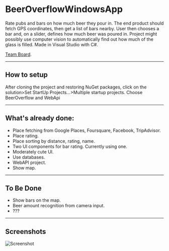 # BeerOverflowWindowsApp

Rate pubs and bars on how much beer they pour in. 
The end product should fetch GPS coordinates, then get a list of bars nearby. User then chooses a bar and, on a slider, defines how much beer was poured in. Project might possibly use computer vision to automatically find out how much of the glass is filled.
Made in Visual Studio with C#.

[Team Board](https://github.com/joklek/BeerOverflowWindowsApp/projects/1?fullscreen=true).

_ _ _
## How to setup
After cloning the project and restoring NuGet packages, click on the solution>Set StartUp Projects...>Multiple startup projects. Choose BeerOverflow and WebApi

_ _ _
## What's already done:
- Place fetching from Google Places, Foursquare, Facebook, TripAdvisor.
- Place rating.
- Place sorting by distance, rating, name.
- Two UI components for bar rating. Currently using one.
- Moderately cute UI.
- Use databases.
- WebAPI project.
- Show map.

_ _ _
## To Be Done
- Show bars on the map.
- Beer amount recognition from camera input.
- ???

_ _ _
## Screenshots

 ![Screenshot](https://i.imgur.com/h0CFwQd.png)
